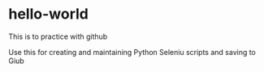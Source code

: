 # hello-world
This is to practice with github

Use this for creating and maintaining Python Seleniu scripts and saving to Giub
